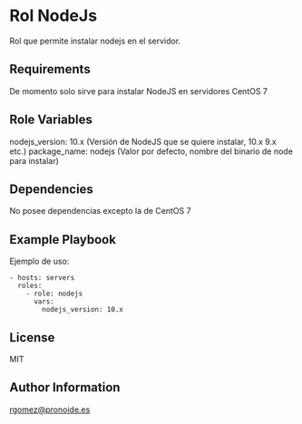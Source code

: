Rol NodeJs
=========

Rol que permite instalar nodejs en el servidor.

Requirements
------------

De momento solo sirve para instalar NodeJS en servidores CentOS 7

Role Variables
--------------

nodejs_version: 10.x (Versión de NodeJS que se quiere instalar, 10.x 9.x etc.)
package_name: nodejs (Valor por defecto, nombre del binario de node para instalar)

Dependencies
------------

No posee dependencias excepto la de CentOS 7

Example Playbook
----------------

Ejemplo de uso:

    - hosts: servers
      roles:
        - role: nodejs
		  vars:
		    nodejs_version: 10.x

License
-------

MIT

Author Information
------------------

rgomez@pronoide.es

